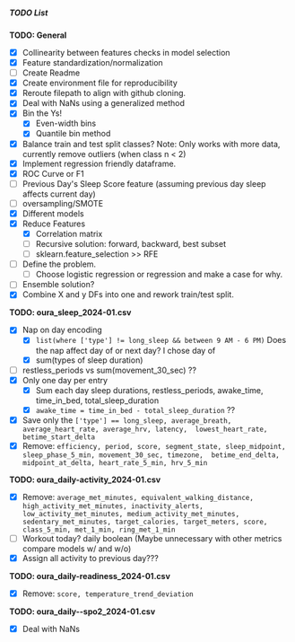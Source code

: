 ##### TODO List

**TODO: General**
- [X] Collinearity between features checks in model selection
- [X] Feature standardization/normalization
- [ ] Create Readme
- [X] Create environment file for reproducibility
- [X] Reroute filepath to align with github cloning.
- [X] Deal with NaNs using a generalized method
- [X] Bin the Ys!
  - [X] Even-width bins
  - [X] Quantile bin method
- [X] Balance train and test split classes? Note: Only works with more data, currently remove outliers (when class n < 2)
- [X] Implement regression friendly dataframe.
- [X] ROC Curve or F1
- [ ] Previous Day's Sleep Score feature (assuming previous day sleep affects current day)
- [ ] oversampling/SMOTE 
- [X] Different models
- [X] Reduce Features
  - [X] Correlation matrix
  - [ ] Recursive solution: forward, backward, best subset
  - [ ] sklearn.feature_selection >> RFE
- [ ] Define the problem.
  - [ ] Choose logistic regression or regression and make a case for why.
- [ ] Ensemble solution?
- [X] Combine X and y DFs into one and rework train/test split.

**TODO: oura_sleep_2024-01.csv**
- [x] Nap on day encoding
  - [X] `list(where ['type'] != long_sleep && between 9 AM - 6 PM)`
       Does the nap affect day of or next day? I chose day of
  - [X] sum(types of sleep duration)
- [ ] restless_periods vs sum(movement_30_sec) ??
- [X] Only one day per entry
  - [X] Sum each day sleep durations, restless_periods, awake_time, time_in_bed, total_sleep_duration
  - [X] `awake_time = time_in_bed - total_sleep_duration` ??
- [X] Save only the `['type'] == long_sleep, average_breath, average_heart_rate, average_hrv, latency, 
       lowest_heart_rate, betime_start_delta`
- [X] Remove: `efficiency, period, score, segment_state, sleep_midpoint, sleep_phase_5_min, movement_30_sec, timezone, 
       betime_end_delta, midpoint_at_delta, heart_rate_5_min, hrv_5_min`

**TODO: oura_daily-activity_2024-01.csv**
- [X] Remove: `average_met_minutes, equivalent_walking_distance, high_activity_met_minutes, inactivity_alerts, 
       low_activity_met_minutes, medium_activity_met_minutes, sedentary_met_minutes, target_calories, target_meters, score,
       class_5_min, met_1_min, ring_met_1_min`
- [ ] Workout today? daily boolean (Maybe unnecessary with other metrics compare models w/ and w/o)
- [X] Assign all activity to previous day???

**TODO: oura_daily-readiness_2024-01.csv**
- [X] Remove: `score, temperature_trend_deviation`

**TODO: oura_daily--spo2_2024-01.csv**
- [X] Deal with NaNs
